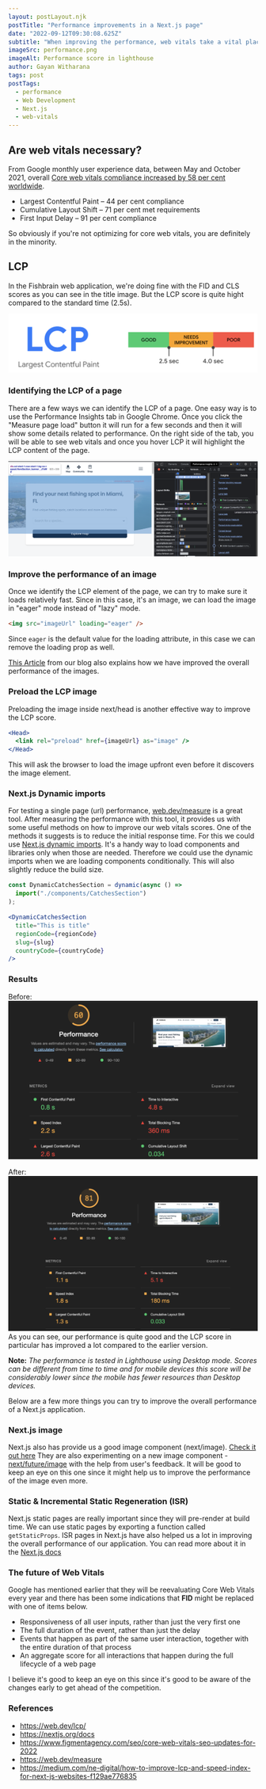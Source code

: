 ```yaml
---
layout: postLayout.njk
postTitle: "Performance improvements in a Next.js page"
date: "2022-09-12T09:30:08.625Z"
subtitle: "When improving the performance, web vitals take a vital place. In this article we are mainly looking at the LCP score."
imageSrc: performance.png
imageAlt: Performance score in lighthouse
author: Gayan Witharana
tags: post
postTags:
  - performance
  - Web Development
  - Next.js
  - web-vitals
---
```


## Are web vitals necessary?

From Google monthly user experience data, between May and October 2021, overall [Core web vitals compliance increased by 58 per cent worldwide](https://www.figmentagency.com/seo/core-web-vitals-seo-updates-for-2022).

- Largest Contentful Paint – 44 per cent compliance
- Cumulative Layout Shift – 71 per cent met requirements
- First Input Delay – 91 per cent compliance

So obviously if you're not optimizing for core web vitals, you are definitely in the minority.

## LCP

In the Fishbrain web application, we're doing fine with the FID and CLS scores as you can see in the title image. But the LCP score is quite hight compared to the standard time (2.5s).

![LCP score margin](lcp.png)

### Identifying the LCP of a page

There are a few ways we can identify the LCP of a page. One easy way is to use the Performance Insights tab in Google Chrome. Once you click the "Measure page load" button it will run for a few seconds and then it will show some details related to performance. On the right side of the tab, you will be able to see web vitals and once you hover LCP it will highlight the LCP content of the page.

![Google Chrome Performance Insights](perf-insight.png)

### Improve the performance of an image

Once we identify the LCP element of the page, we can try to make sure it loads relatively fast. Since in this case, it's an image, we can load the image in "eager" mode instead of "lazy" mode.

```html
<img src="imageUrl" loading="eager" />
```

Since `eager` is the default value for the loading attribute, in this case we can remove the loading prop as well.

[This Article](/posts/improving-images-on-fishbrain.com) from our blog also explains how we have improved the overall performance of the images.

### Preload the LCP image

Preloading the image inside next/head is another effective way to improve the LCP score.

```jsx
<Head>
  <link rel="preload" href={imageUrl} as="image" />
</Head>
```

This will ask the browser to load the image upfront even before it discovers the image element.

### Next.js Dynamic imports

For testing a single page (url) performance, [web.dev/measure](https://web.dev/measure) is a great tool. After measuring the performance with this tool, it provides us with some useful methods on how to improve our web vitals scores.
One of the methods it suggests is to reduce the initial response time. For this we could use [Next.js dynamic imports](https://nextjs.org/docs/advanced-features/dynamic-import). It's a handy way to load components and libraries only when those are needed. Therefore we could use the dynamic imports when we are loading components conditionally. This will also slightly reduce the build size.

```jsx
const DynamicCatchesSection = dynamic(async () =>
  import("./components/CatchesSection")
);
```

```jsx
<DynamicCatchesSection
  title="This is title"
  regionCode={regionCode}
  slug={slug}
  countryCode={countryCode}
/>
```

### Results

Before:
![Lighthouse Performance Desktop Before](performance.png)

After:
![Lighthouse Performance Desktop After](performance-2.png)
As you can see, our performance is quite good and the LCP score in particular has improved a lot compared to the earlier version.

**Note:** _The performance is tested in Lighthouse using Desktop mode. Scores can be different from time to time and for mobile devices this score will be considerably lower since the mobile has fewer resources than Desktop devices._

Below are a few more things you can try to improve the overall performance of a Next.js application.

### Next.js image

Next.js also has provide us a good image component (next/image). [Check it out here](https://nextjs.org/docs/api-reference/next/image) They are also experimenting on a new image component - [next/future/image](https://nextjs.org/docs/api-reference/next/future/image) with the help from user's feedback. It will be good to keep an eye on this one since it might help us to improve the performance of the image even more.

### Static & Incremental Static Regeneration (ISR)

Next.js static pages are really important since they will pre-render at build time. We can use static pages by exporting a function called `getStaticProps`. ISR pages in Next.js have also helped us a lot in improving the overall performance of our application. You can read more about it in the [Next.js docs](https://nextjs.org/docs)

### The future of Web Vitals

Google has mentioned earlier that they will be reevaluating Core Web Vitals every year and there has been some indications that **FID** might be replaced with one of items below.

- Responsiveness of all user inputs, rather than just the very first one
- The full duration of the event, rather than just the delay
- Events that happen as part of the same user interaction, together with the entire duration of that process
- An aggregate score for all interactions that happen during the full lifecycle of a web page

I believe it's good to keep an eye on this since it's good to be aware of the changes early to get ahead of the competition.

### References

- https://web.dev/lcp/
- https://nextjs.org/docs
- https://www.figmentagency.com/seo/core-web-vitals-seo-updates-for-2022
- https://web.dev/measure
- https://medium.com/ne-digital/how-to-improve-lcp-and-speed-index-for-next-js-websites-f129ae776835
